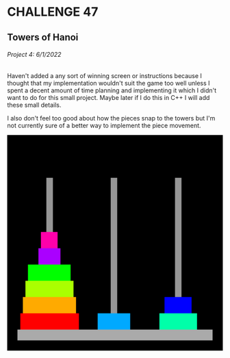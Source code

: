 # CHALLENGE 47
## Towers of Hanoi
###### Project 4: 6/1/2022

Haven't added a any sort of winning screen or instructions because I thought that my implementation wouldn't suit the game too well unless I spent a decent amount of time planning and implementing it which I didn't want to do for this small project. Maybe later if I do this in C++ I will add these small details.

I also don't feel too good about how the pieces snap to the towers but I'm not currently sure of a better way to implement the piece movement.

![Image of the towers](/ChallengesFolder/47-TowersOfHanoi/Python/gameExample.png)